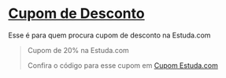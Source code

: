 # [Cupom de Desconto](https://github.com/CupomDeDesconto/Promocoes/blob/main/README.md)
Esse é para quem procura cupom de desconto na Estuda.com
<blockquote cite="https://asasdodesconto.com/mais-ofertas/cupom-de-20-na-estudacom-15768"><p>Cupom de 20% na Estuda.com</p><footer>Confira o código para esse cupom em <a href="https://asasdodesconto.com/mais-ofertas/cupom-de-20-na-estudacom-15768">Cupom Estuda.com</a></footer></blockquote>